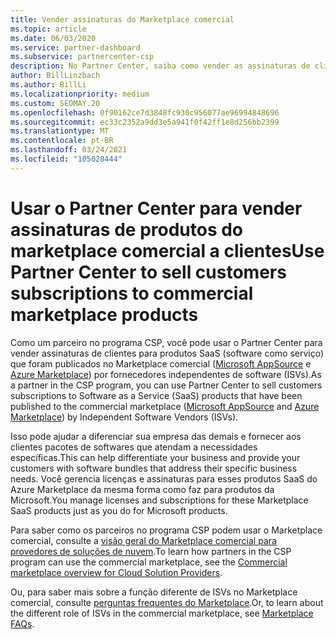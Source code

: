 ```yaml
---
title: Vender assinaturas do Marketplace comercial
ms.topic: article
ms.date: 06/03/2020
ms.service: partner-dashboard
ms.subservice: partnercenter-csp
description: No Partner Center, saiba como vender as assinaturas de clientes para produtos de SaaS publicados no mercado comercial por ISVs (fornecedores independentes de software).
author: BillLinzbach
ms.author: BillLi
ms.localizationpriority: medium
ms.custom: SEOMAY.20
ms.openlocfilehash: 0f90162ce7d3848fc930c956077ae96994848696
ms.sourcegitcommit: ec33c2352a9dd3e5a941f0f42ff1e8d256bb2399
ms.translationtype: MT
ms.contentlocale: pt-BR
ms.lasthandoff: 03/24/2021
ms.locfileid: "105028444"
---
```

# <a name="use-partner-center-to-sell-customers-subscriptions-to-commercial-marketplace-products"></a><span data-ttu-id="0baaf-103">Usar o Partner Center para vender assinaturas de produtos do marketplace comercial a clientes</span><span class="sxs-lookup"><span data-stu-id="0baaf-103">Use Partner Center to sell customers subscriptions to commercial marketplace products</span></span>

<span data-ttu-id="0baaf-104">Como um parceiro no programa CSP, você pode usar o Partner Center para vender assinaturas de clientes para produtos SaaS (software como serviço) que foram publicados no Marketplace comercial ([Microsoft AppSource](https://appsource.microsoft.com/) e [Azure Marketplace](https://azuremarketplace.microsoft.com/)) por fornecedores independentes de software (ISVs).</span><span class="sxs-lookup"><span data-stu-id="0baaf-104">As a partner in the CSP program, you can use Partner Center to sell customers subscriptions to Software as a Service (SaaS) products that have been published to the commercial marketplace ([Microsoft AppSource](https://appsource.microsoft.com/) and [Azure Marketplace](https://azuremarketplace.microsoft.com/)) by Independent Software Vendors (ISVs).</span></span>

<span data-ttu-id="0baaf-105">Isso pode ajudar a diferenciar sua empresa das demais e fornecer aos clientes pacotes de softwares que atendam a necessidades específicas.</span><span class="sxs-lookup"><span data-stu-id="0baaf-105">This can help differentiate your business and provide your customers with software bundles that address their specific business needs.</span></span> <span data-ttu-id="0baaf-106">Você gerencia licenças e assinaturas para esses produtos SaaS do Azure Marketplace da mesma forma como faz para produtos da Microsoft.</span><span class="sxs-lookup"><span data-stu-id="0baaf-106">You manage licenses and subscriptions for these Marketplace SaaS products just as you do for Microsoft products.</span></span>

<span data-ttu-id="0baaf-107">Para saber como os parceiros no programa CSP podem usar o Marketplace comercial, consulte a [visão geral do Marketplace comercial para provedores de soluções de nuvem](csp-commercial-marketplace-overview.md).</span><span class="sxs-lookup"><span data-stu-id="0baaf-107">To learn how partners in the CSP program can use the commercial marketplace, see the [Commercial marketplace overview for Cloud Solution Providers](csp-commercial-marketplace-overview.md).</span></span>

<span data-ttu-id="0baaf-108">Ou, para saber mais sobre a função diferente de ISVs no Marketplace comercial, consulte [perguntas frequentes do Marketplace](/azure/marketplace/marketplace-faq-publisher-guide).</span><span class="sxs-lookup"><span data-stu-id="0baaf-108">Or, to learn about the different role of ISVs in the commercial marketplace, see [Marketplace FAQs](/azure/marketplace/marketplace-faq-publisher-guide).</span></span>